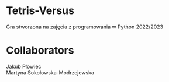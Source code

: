 # Tetris-Versus

Gra stworzona na zajęcia z programowania w Python 2022/2023

# Collaborators
Jakub Płowiec  
Martyna Sokołowska-Modrzejewska
